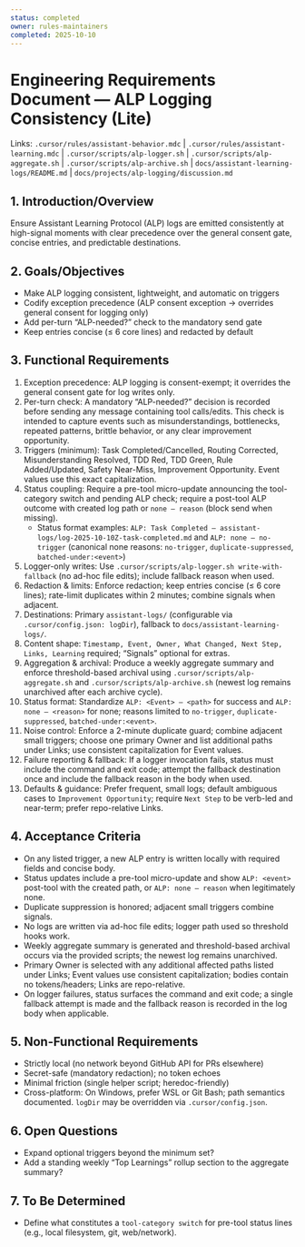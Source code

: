 ```yaml
---
status: completed
owner: rules-maintainers
completed: 2025-10-10
---
```


<!-- Archived copy of ERD from docs/projects/alp-logging/erd.md -->

# Engineering Requirements Document — ALP Logging Consistency (Lite)

Links: `.cursor/rules/assistant-behavior.mdc` | `.cursor/rules/assistant-learning.mdc` | `.cursor/scripts/alp-logger.sh` | `.cursor/scripts/alp-aggregate.sh` | `.cursor/scripts/alp-archive.sh` | `docs/assistant-learning-logs/README.md` | `docs/projects/alp-logging/discussion.md`

## 1. Introduction/Overview

Ensure Assistant Learning Protocol (ALP) logs are emitted consistently at high-signal moments with clear precedence over the general consent gate, concise entries, and predictable destinations.

## 2. Goals/Objectives

- Make ALP logging consistent, lightweight, and automatic on triggers
- Codify exception precedence (ALP consent exception → overrides general consent for logging only)
- Add per-turn “ALP-needed?” check to the mandatory send gate
- Keep entries concise (≤ 6 core lines) and redacted by default

## 3. Functional Requirements

1. Exception precedence: ALP logging is consent-exempt; it overrides the general consent gate for log writes only.
2. Per-turn check: A mandatory “ALP-needed?” decision is recorded before sending any message containing tool calls/edits. This check is intended to capture events such as misunderstandings, bottlenecks, repeated patterns, brittle behavior, or any clear improvement opportunity.
3. Triggers (minimum): Task Completed/Cancelled, Routing Corrected, Misunderstanding Resolved, TDD Red, TDD Green, Rule Added/Updated, Safety Near-Miss, Improvement Opportunity. Event values use this exact capitalization.
4. Status coupling: Require a pre-tool micro-update announcing the tool-category switch and pending ALP check; require a post-tool ALP outcome with created log path or `none — reason` (block send when missing).
   - Status format examples: `ALP: Task Completed — assistant-logs/log-2025-10-10Z-task-completed.md` and `ALP: none — no-trigger` (canonical none reasons: `no-trigger`, `duplicate-suppressed`, `batched-under:<event>`)
5. Logger-only writes: Use `.cursor/scripts/alp-logger.sh write-with-fallback` (no ad-hoc file edits); include fallback reason when used.
6. Redaction & limits: Enforce redaction; keep entries concise (≤ 6 core lines); rate-limit duplicates within 2 minutes; combine signals when adjacent.
7. Destinations: Primary `assistant-logs/` (configurable via `.cursor/config.json: logDir`), fallback to `docs/assistant-learning-logs/`.
8. Content shape: `Timestamp, Event, Owner, What Changed, Next Step, Links, Learning` required; “Signals” optional for extras.
9. Aggregation & archival: Produce a weekly aggregate summary and enforce threshold-based archival using `.cursor/scripts/alp-aggregate.sh` and `.cursor/scripts/alp-archive.sh` (newest log remains unarchived after each archive cycle).
10. Status format: Standardize `ALP: <Event> — <path>` for success and `ALP: none — <reason>` for none; reasons limited to `no-trigger`, `duplicate-suppressed`, `batched-under:<event>`.
11. Noise control: Enforce a 2-minute duplicate guard; combine adjacent small triggers; choose one primary Owner and list additional paths under Links; use consistent capitalization for Event values.
12. Failure reporting & fallback: If a logger invocation fails, status must include the command and exit code; attempt the fallback destination once and include the fallback reason in the body when used.
13. Defaults & guidance: Prefer frequent, small logs; default ambiguous cases to `Improvement Opportunity`; require `Next Step` to be verb-led and near-term; prefer repo-relative Links.

## 4. Acceptance Criteria

- On any listed trigger, a new ALP entry is written locally with required fields and concise body.
- Status updates include a pre-tool micro-update and show `ALP: <event>` post-tool with the created path, or `ALP: none — reason` when legitimately none.
- Duplicate suppression is honored; adjacent small triggers combine signals.
- No logs are written via ad-hoc file edits; logger path used so threshold hooks work.
- Weekly aggregate summary is generated and threshold-based archival occurs via the provided scripts; the newest log remains unarchived.
- Primary Owner is selected with any additional affected paths listed under Links; Event values use consistent capitalization; bodies contain no tokens/headers; Links are repo-relative.
- On logger failures, status surfaces the command and exit code; a single fallback attempt is made and the fallback reason is recorded in the log body when applicable.

## 5. Non-Functional Requirements

- Strictly local (no network beyond GitHub API for PRs elsewhere)
- Secret-safe (mandatory redaction); no token echoes
- Minimal friction (single helper script; heredoc-friendly)
- Cross-platform: On Windows, prefer WSL or Git Bash; path semantics documented. `logDir` may be overridden via `.cursor/config.json`.

## 6. Open Questions

- Expand optional triggers beyond the minimum set?
- Add a standing weekly “Top Learnings” rollup section to the aggregate summary?

## 7. To Be Determined

- Define what constitutes a `tool-category switch` for pre-tool status lines (e.g., local filesystem, git, web/network).
